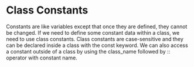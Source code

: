 # Class Constants
Constants are like variables except that once they are defined, they cannot be changed. If we need to define some constant data within a class, we need to use class constants. Class constants are case-sensitive and they can be declared inside a class with the const keyword. We can also access a constant outside of a class by using the class_name followed by :: operator with constant name. 
